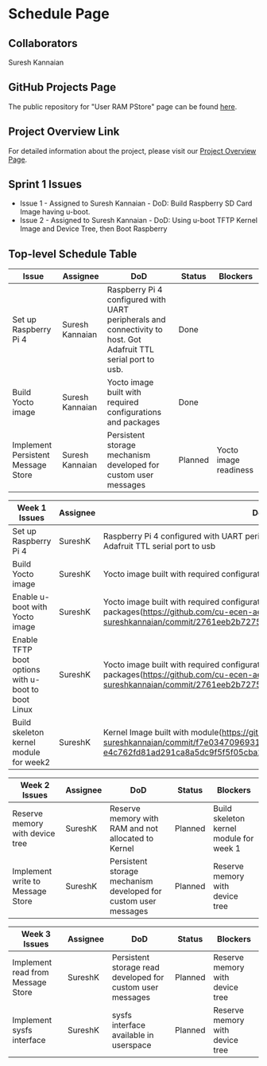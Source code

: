 # Schedule Page

## Collaborators
Suresh Kannaian

## GitHub Projects Page
The public repository for "User RAM PStore" page can be found [here](https://github.com/cu-ecen-aeld/final-project-sureshkannaian/blob/main/SCHEDULE.md).

## Project Overview Link
For detailed information about the project, please visit our [Project Overview Page](https://github.com/cu-ecen-aeld/final-project-sureshkannaian/blob/main/OVERVIEW.md).


## Sprint 1 Issues
- Issue 1 - Assigned to Suresh Kannaian - DoD: Build Raspberry SD Card Image having u-boot.
- Issue 2 - Assigned to Suresh Kannaian - DoD: Using u-boot TFTP Kernel Image and Device Tree, then Boot Raspberry


## Top-level Schedule Table
| Issue | Assignee | DoD | Status | Blockers |
|-------|----------|-----|--------|----------|
| Set up Raspberry Pi 4           | Suresh Kannaian| Raspberry Pi 4 configured with UART peripherals and connectivity to host. Got Adafruit TTL serial port to usb.| Done |  |
| Build Yocto image               | Suresh Kannaian| Yocto image built with required configurations and packages          | Done |  |
| Implement Persistent Message Store | Suresh Kannaian | Persistent storage mechanism developed for custom user messages  | Planned | Yocto image readiness |

| Week 1 Issues                    | Assignee    | DoD                                                                 | Status  | Blockers       |
|----------------------------------|-------------|----------------------------------------------------------------------|---------|----------------|
| Set up Raspberry Pi 4            | SureshK | Raspberry Pi 4 configured with UART peripherals and connectivity to host. Use Adafruit TTL serial port to usb| Done |  |
| Build Yocto image                | SureshK | Yocto image built with required configurations and packages          | Done |  |
| Enable u-boot with Yocto image   | SureshK | Yocto image built with required configurations and packages(https://github.com/cu-ecen-aeld/final-project-sureshkannaian/commit/2761eeb2b7275367e3d59da249a6e9751414167f)          | Done |  |
| Enable TFTP boot options with u-boot to boot Linux  | SureshK | Yocto image built with required configurations and packages(https://github.com/cu-ecen-aeld/final-project-sureshkannaian/commit/2761eeb2b7275367e3d59da249a6e9751414167f) | Done |  |
| Build skeleton kernel  module for week2  | SureshK | Kernel Image built with module(https://github.com/cu-ecen-aeld/final-project-sureshkannaian/commit/f7e0347096931ccea727da193b4607c380e6898c#diff-e4c762fd81ad291ca8a5dc9f5f5f05cba29995b4b31033aa452856799cb79508)            | Done |  |


| Week 2 Issues                    | Assignee    | DoD                                                                 | Status  | Blockers       |
|----------------------------------|-------------|----------------------------------------------------------------------|---------|----------------|
| Reserve memory with device tree | SureshK | Reserve memory with RAM and not allocated to Kernel    | Planned | Build skeleton kernel  module for week 1 |
| Implement write to Message Store | SureshK | Persistent storage mechanism developed for custom user messages    | Planned | Reserve memory with device tree |


| Week 3 Issues                    | Assignee    | DoD                                                                 | Status  | Blockers       |
|----------------------------------|-------------|----------------------------------------------------------------------|---------|----------------|
| Implement read from Message Store | SureshK | Persistent storage read developed for custom user messages    | Planned | Reserve memory with device tree |
| Implement sysfs interface | SureshK | sysfs interface available in userspace    | Planned | Reserve memory with device tree |